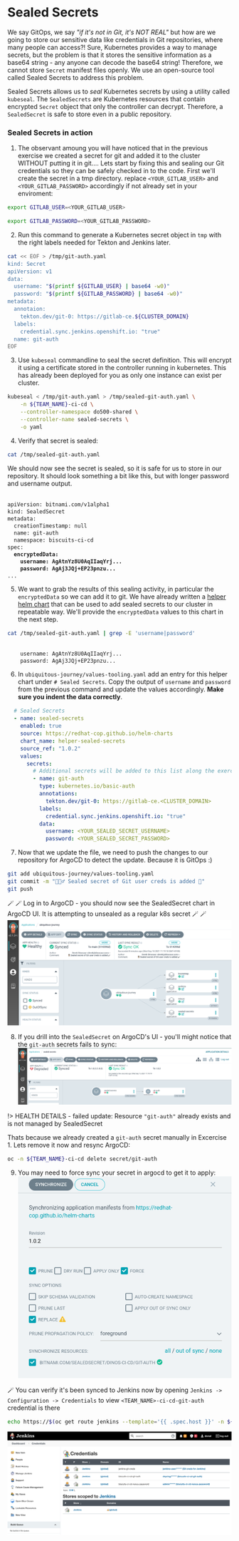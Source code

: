 # Sealed Secrets
We say GitOps, we say _"if it's not in Git, it's NOT REAL"_ but how are we going to store our sensitive data like credentials in Git repositories, where many people can access?! Sure, Kubernetes provides a way to manage secrets, but the problem is that it stores the sensitive information as a base64 string - any anyone can decode the base64 string! Therefore, we cannot store `Secret` manifest files openly. We use an open-source tool called Sealed Secrets to address this problem.

Sealed Secrets allows us to _seal_ Kubernetes secrets by using a utility called `kubeseal`. The `SealedSecrets` are Kubernetes resources that contain encrypted `Secret` object that only the controller can decrypt. Therefore, a `SealedSecret` is safe to store even in a public repository.
### Sealed Secrets in action

1. The observant amoung you will have noticed that in the previous exercise we created a secret for git and added it to the cluster WITHOUT putting it in git.... Lets start by fixing this and sealing our Git credentials so they can be safely checked in to the code. First we'll create the secret in a tmp directory. replace `<YOUR_GITLAB_USER>` and `<YOUR_GITLAB_PASSWORD>` accordingly if not already set in your enviroment:

```bash
export GITLAB_USER=<YOUR_GITLAB_USER>
```
```bash
export GITLAB_PASSWORD=<YOUR_GITLAB_PASSWORD>
```

2. Run this command to generate a Kubernetes secret object in `tmp` with the right labels needed for Tekton and Jenkins later.

```bash
cat << EOF > /tmp/git-auth.yaml
kind: Secret
apiVersion: v1
data:
  username: "$(printf ${GITLAB_USER} | base64 -w0)"
  password: "$(printf ${GITLAB_PASSWORD} | base64 -w0)"
metadata:
  annotaion:
    tekton.dev/git-0: https://gitlab-ce.${CLUSTER_DOMAIN}
  labels:
    credential.sync.jenkins.openshift.io: "true"
  name: git-auth
EOF
```

3. Use `kubeseal` commandline to seal the secret definition. This will encrypt it using a certificate stored in the controller running in kubernetes. This has already been deployed for you as only one instance can exist per cluster.

```bash
kubeseal < /tmp/git-auth.yaml > /tmp/sealed-git-auth.yaml \
    -n ${TEAM_NAME}-ci-cd \
    --controller-namespace do500-shared \
    --controller-name sealed-secrets \
    -o yaml
```

4. Verify that secret is sealed:

```bash
cat /tmp/sealed-git-auth.yaml 
```
We should now see the secret is sealed, so it is safe for us to store in our repository. It should look something a bit like this, but with longer password and username output.
<pre><code class="language-yaml">
apiVersion: bitnami.com/v1alpha1
kind: SealedSecret
metadata:
  creationTimestamp: null
  name: git-auth
  namespace: biscuits-ci-cd
spec:
  <strong>encryptedData:
    username: AgAtnYz8U0AqIIaqYrj...
    password: AgAj3JQj+EP23pnzu...</strong>
...
</code></pre>

5. We want to grab the results of this sealing activity, in particular the `encryptedData` so we can add it to git. We have already written a [helper helm chart](https://github.com/redhat-cop/helm-charts/tree/master/charts/helper-sealed-secrets) that can be used to add sealed secrets to our cluster in repeatable way. We'll provide the `encryptedData` values to this chart in the next step.

```bash
cat /tmp/sealed-git-auth.yaml | grep -E 'username|password'
```
<pre><code class="language-yaml">
    username: AgAtnYz8U0AqIIaqYrj...
    password: AgAj3JQj+EP23pnzu...
</code></pre>

6. In `ubiquitous-journey/values-tooling.yaml` add an entry for this helper chart under `# Sealed Secrets`. Copy the output of `username` and `password` from the previous command and update the values accordingly. **Make sure you indent the data correctly**.

```yaml
  # Sealed Secrets
  - name: sealed-secrets
    enabled: true
    source: https://redhat-cop.github.io/helm-charts
    chart_name: helper-sealed-secrets
    source_ref: "1.0.2"
    values:
      secrets:
        # Additional secrets will be added to this list along the exercises.
        - name: git-auth
          type: kubernetes.io/basic-auth
          annotations:
            tekton.dev/git-0: https://gitlab-ce.<CLUSTER_DOMAIN>
          labels:
            credential.sync.jenkins.openshift.io: "true"
          data:
            username: <YOUR_SEALED_SECRET_USERNAME>
            password: <YOUR_SEALED_SECRET_PASSWORD>
```

7. Now that we update the file, we need to push the changes to our repository for ArgoCD to detect the update. Because it is GitOps :)

```bash
git add ubiquitous-journey/values-tooling.yaml
git commit -m "🕵🏻‍♂️ Sealed secret of Git user creds is added 🔎"
git push
```

🪄 🪄 Log in to ArgoCD - you should now see the SealedSecret chart in ArgoCD UI. It is attempting to unsealed as a regular k8s secret 🪄 🪄 
![argocd-ss.png](images/argocd-ss.png)


8. If you drill into the `SealedSecret` on ArgoCD's UI - you'll might notice that the `git-auth` secrets fails to sync:
![argocd-degraded.png](images/argocd-degraded.png)

!> HEALTH DETAILS - failed update: Resource `"git-auth"` already exists and is not managed by SealedSecret

Thats because we already created a `git-auth` secret manually in Excercise 1. Lets remove it now and resync ArgoCD:
```bash
oc -n ${TEAM_NAME}-ci-cd delete secret/git-auth
```

9. You may need to force sync your secret in argocd to get it to apply:
![argocd-force-sync.png](images/argocd-force-sync.png)


🪄 You can verify it's been synced to Jenkins now by opening `Jenkins -> Configuration -> Credentials` to view `<TEAM_NAME>-ci-cd-git-auth` credential is there
```bash
echo https://$(oc get route jenkins --template='{{ .spec.host }}' -n ${TEAM_NAME}-ci-cd)
```
![jenkins-sync.png](images/jenkins-sync.png)
